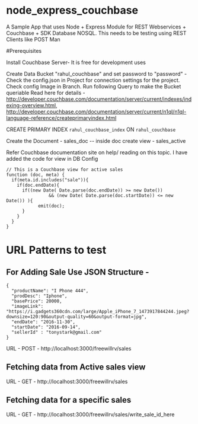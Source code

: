 # node_express_couchbase
A Sample App that uses Node + Express Module for REST Webservices + Couchbase + SDK Database NOSQL. This needs to be testing using 
REST Clients like POST Man

#Prerequisites

Install Couchbase Server- It is free for development uses

Create Data Bucket "rahul_couchbase" and set password to "password" - Check the config.json in Project for connection 
settings for the project. Check config Image in Branch. Run following Query to make the Bucket queriable
Read here for details - http://developer.couchbase.com/documentation/server/current/indexes/indexing-overview.html, http://developer.couchbase.com/documentation/server/current/n1ql/n1ql-language-reference/createprimaryindex.html

CREATE PRIMARY INDEX `rahul_couchbase_index` ON `rahul_couchbase` 

Create the Document - sales_doc -- inside doc create view - sales_active

Refer Couchbase documentation site on help/ reading on this topic. I have added the code for view in DB Config

```
// This is a Couchbase view for active sales
function (doc, meta) {
  if(meta.id.includes("sale")){
    if(doc.endDate){
      if((new Date( Date.parse(doc.endDate)) >= new Date())
         		&& (new Date( Date.parse(doc.startDate)) <= new Date()) ){
  			emit(doc);
      }
    }
  }
}
```

# URL Patterns to test

## For Adding Sale Use JSON Structure - 
```
{
  "productName": "I Phone 444",
  "prodDesc": "Iphone",
  "basePrice": 20000,
  "imageLink": "https://i.gadgets360cdn.com/large/Apple_iPhone_7_1473917844244.jpeg?downsize=120:90&output-quality=60&output-format=jpg",
  "endDate": "2016-11-30",
  "startDate": "2016-09-14",
  "sellerId" : "tonystark@gmail.com"
}
```
URL - POST - http://localhost:3000/freewillrv/sales

## Fetching data from Active sales view

URL - GET - http://localhost:3000/freewillrv/sales

## Fetching data for a specific sales

URL - GET - http://localhost:3000/freewillrv/sales/write_sale_id_here
